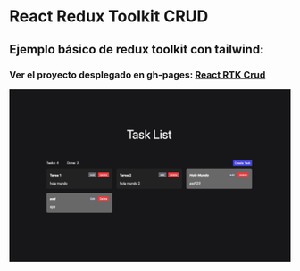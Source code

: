 # React Redux Toolkit CRUD

## Ejemplo básico de redux toolkit con tailwind:

### Ver el proyecto desplegado en gh-pages: [React RTK Crud](https://juanignaciobogado.github.io/react-rtk-crud)

![Imagen de Ejemplo](public/screenshot.png)